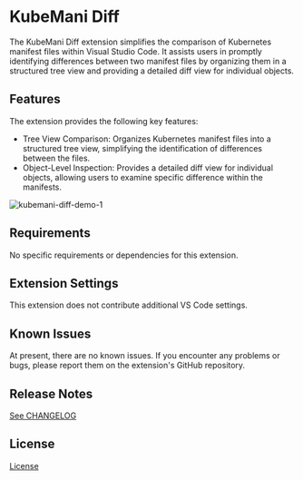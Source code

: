 # KubeMani Diff

The KubeMani Diff extension simplifies the comparison of Kubernetes manifest files within Visual Studio Code. It assists users in promptly identifying differences between two manifest files by organizing them in a structured tree view and providing a detailed diff view for individual objects.

## Features

The extension provides the following key features:

- Tree View Comparison: Organizes Kubernetes manifest files into a structured tree view, simplifying the identification of differences between the files.
- Object-Level Inspection: Provides a detailed diff view for individual objects, allowing users to examine specific difference within the manifests.

![kubemani-diff-demo-1](docs/assets/demo-1.gif)

## Requirements

No specific requirements or dependencies for this extension.

## Extension Settings

This extension does not contribute additional VS Code settings.

## Known Issues

At present, there are no known issues. If you encounter any problems or bugs, please report them on the extension's GitHub repository.

## Release Notes

[See CHANGELOG](CHANGELOG.md)

## License

[License](LICENSE)
